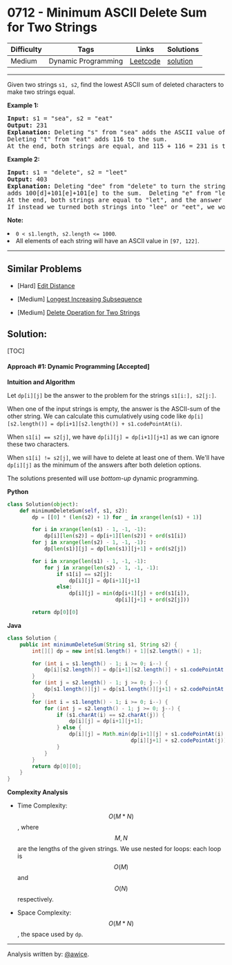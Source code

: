 # 0712 - Minimum ASCII Delete Sum for Two Strings

Difficulty  | Tags | Links | Solutions
----------- | ---- | ----- | -----
Medium | Dynamic Programming | [Leetcode](https://leetcode.com/problems/minimum-ascii-delete-sum-for-two-strings) | [solution](https://leetcode.com/problems/minimum-ascii-delete-sum-for-two-strings/solution/)


-----------

<p>Given two strings <code>s1, s2</code>, find the lowest ASCII sum of deleted characters to make two strings equal.</p>

<p><b>Example 1:</b><br />
<pre>
<b>Input:</b> s1 = "sea", s2 = "eat"
<b>Output:</b> 231
<b>Explanation:</b> Deleting "s" from "sea" adds the ASCII value of "s" (115) to the sum.
Deleting "t" from "eat" adds 116 to the sum.
At the end, both strings are equal, and 115 + 116 = 231 is the minimum sum possible to achieve this.
</pre>
</p>

<p><b>Example 2:</b><br />
<pre>
<b>Input:</b> s1 = "delete", s2 = "leet"
<b>Output:</b> 403
<b>Explanation:</b> Deleting "dee" from "delete" to turn the string into "let",
adds 100[d]+101[e]+101[e] to the sum.  Deleting "e" from "leet" adds 101[e] to the sum.
At the end, both strings are equal to "let", and the answer is 100+101+101+101 = 403.
If instead we turned both strings into "lee" or "eet", we would get answers of 433 or 417, which are higher.
</pre>
</p>

<p><b>Note:</b>
<li><code>0 < s1.length, s2.length <= 1000</code>.</li>
<li>All elements of each string will have an ASCII value in <code>[97, 122]</code>.</li> 
</p>

-----------


## Similar Problems

- [Hard] [Edit Distance](edit-distance)

- [Medium] [Longest Increasing Subsequence](longest-increasing-subsequence)

- [Medium] [Delete Operation for Two Strings](delete-operation-for-two-strings)




## Solution:

[TOC]


#### Approach #1: Dynamic Programming [Accepted]

**Intuition and Algorithm**

Let `dp[i][j]` be the answer to the problem for the strings `s1[i:], s2[j:]`.

When one of the input strings is empty, the answer is the ASCII-sum of the other string.  We can calculate this cumulatively using code like `dp[i][s2.length()] = dp[i+1][s2.length()] + s1.codePointAt(i)`.

When `s1[i] == s2[j]`, we have `dp[i][j] = dp[i+1][j+1]` as we can ignore these two characters.

When `s1[i] != s2[j]`, we will have to delete at least one of them.  We'll have `dp[i][j]` as the minimum of the answers after both deletion options.

The solutions presented will use *bottom-up* dynamic programming.

**Python**
```python
class Solution(object):
    def minimumDeleteSum(self, s1, s2):
        dp = [[0] * (len(s2) + 1) for _ in xrange(len(s1) + 1)]

        for i in xrange(len(s1) - 1, -1, -1):
            dp[i][len(s2)] = dp[i+1][len(s2)] + ord(s1[i])
        for j in xrange(len(s2) - 1, -1, -1):
            dp[len(s1)][j] = dp[len(s1)][j+1] + ord(s2[j])

        for i in xrange(len(s1) - 1, -1, -1):
            for j in xrange(len(s2) - 1, -1, -1):
                if s1[i] == s2[j]:
                    dp[i][j] = dp[i+1][j+1]
                else:
                    dp[i][j] = min(dp[i+1][j] + ord(s1[i]),
                                   dp[i][j+1] + ord(s2[j]))

        return dp[0][0]
```

**Java**
```java
class Solution {
    public int minimumDeleteSum(String s1, String s2) {
        int[][] dp = new int[s1.length() + 1][s2.length() + 1];

        for (int i = s1.length() - 1; i >= 0; i--) {
            dp[i][s2.length()] = dp[i+1][s2.length()] + s1.codePointAt(i);
        }
        for (int j = s2.length() - 1; j >= 0; j--) {
            dp[s1.length()][j] = dp[s1.length()][j+1] + s2.codePointAt(j);
        }
        for (int i = s1.length() - 1; i >= 0; i--) {
            for (int j = s2.length() - 1; j >= 0; j--) {
                if (s1.charAt(i) == s2.charAt(j)) {
                    dp[i][j] = dp[i+1][j+1];
                } else {
                    dp[i][j] = Math.min(dp[i+1][j] + s1.codePointAt(i),
                                        dp[i][j+1] + s2.codePointAt(j));
                }
            }
        }
        return dp[0][0];
    }
}
```

**Complexity Analysis**

* Time Complexity: $$O(M*N)$$, where $$M, N$$ are the lengths of the given strings.  We use nested for loops: each loop is $$O(M)$$ and $$O(N)$$ respectively.

* Space Complexity: $$O(M*N)$$, the space used by `dp`.

---

Analysis written by: [@awice](https://leetcode.com/awice).
